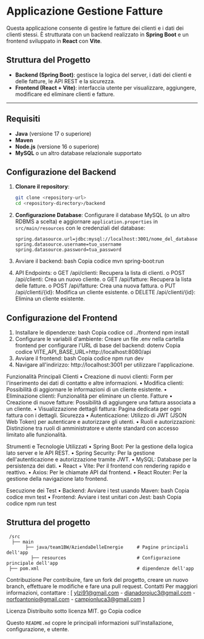 
# Applicazione Gestione Fatture

Questa applicazione consente di gestire le fatture dei clienti e i dati dei clienti stessi. È strutturata con un backend realizzato in **Spring Boot** e un frontend sviluppato in **React** con **Vite**. 

## Struttura del Progetto

- **Backend (Spring Boot)**: gestisce la logica del server, i dati dei clienti e delle fatture, le API REST e la sicurezza.
- **Frontend (React + Vite)**: interfaccia utente per visualizzare, aggiungere, modificare ed eliminare clienti e fatture.

---

## Requisiti

- **Java** (versione 17 o superiore)
- **Maven**
- **Node.js** (versione 16 o superiore)
- **MySQL** o un altro database relazionale supportato

## Configurazione del Backend

1. **Clonare il repository**:
    ```bash
    git clone <repository-url>
    cd <repository-directory>/backend
    ```

2. **Configurazione Database**:
   Configurare il database MySQL (o un altro RDBMS a scelta) e aggiornare `application.properties` in `src/main/resources` con le credenziali del database:

   ```properties
   spring.datasource.url=jdbc:mysql://localhost:3001/nome_del_database
   spring.datasource.username=tuo_username
   spring.datasource.password=tua_password
3.	Avviare il backend:
bash
Copia codice
mvn spring-boot:run
4.	API Endpoints:
o	GET /api/clienti: Recupera la lista di clienti.
o	POST /api/clienti: Crea un nuovo cliente.
o	GET /api/fatture: Recupera la lista delle fatture.
o	POST /api/fatture: Crea una nuova fattura.
o	PUT /api/clienti/{id}: Modifica un cliente esistente.
o	DELETE /api/clienti/{id}: Elimina un cliente esistente.
 
## Configurazione del Frontend
1.	Installare le dipendenze:
bash
Copia codice
cd ../frontend
npm install
2.	Configurare le variabili d'ambiente: Creare un file .env nella cartella frontend per configurare l'URL di base del backend:
dotenv
Copia codice
VITE_API_BASE_URL=http://localhost:8080/api
3.	Avviare il frontend:
bash
Copia codice
npm run dev
4.	Navigare all'indirizzo: http://localhost:3001 per utilizzare l'applicazione.
 
Funzionalità Principali
Clienti
•	Creazione di nuovi clienti: Form per l'inserimento dei dati di contatto e altre informazioni.
•	Modifica clienti: Possibilità di aggiornare le informazioni di un cliente esistente.
•	Eliminazione clienti: Funzionalità per eliminare un cliente.
Fatture
•	Creazione di nuove fatture: Possibilità di aggiungere una fattura associata a un cliente.
•	Visualizzazione dettagli fattura: Pagina dedicata per ogni fattura con i dettagli.
Sicurezza
•	Autenticazione: Utilizzo di JWT (JSON Web Token) per autenticare e autorizzare gli utenti.
•	Ruoli e autorizzazioni: Distinzione tra ruoli di amministratore e utente standard con accesso limitato alle funzionalità.
 
Strumenti e Tecnologie Utilizzati
•	Spring Boot: Per la gestione della logica lato server e le API REST.
•	Spring Security: Per la gestione dell'autenticazione e autorizzazione tramite JWT.
•	MySQL: Database per la persistenza dei dati.
•	React + Vite: Per il frontend con rendering rapido e reattivo.
•	Axios: Per le chiamate API dal frontend.
•	React Router: Per la gestione della navigazione lato frontend.
 
Esecuzione dei Test
•	Backend: Avviare i test usando Maven:
bash
Copia codice
mvn test
•	Frontend: Avviare i test unitari con Jest:
bash
Copia codice
npm run test

## Struttura del progetto

``` /.mvn
 /src
  ├── main
       ├── java/team1BW/AziendaDelleEnergie     # Pagine principali dell'app
         ├── resources                          # Configurazione principale dell'app
 ├── pom.xml                                    # dipendenze dell'app
 ```
 
Contribuzione
Per contribuire, fare un fork del progetto, creare un nuovo branch, effettuare le modifiche e fare una pull request.
Contatti
Per maggiori informazioni, contattare :
[ ylzi91@gmail.com - 
dianadorojuc3@gmail.com -
norfoantonio@gmail.com -
campionluca3@gmail.com ]
 
Licenza
Distribuito sotto licenza MIT.
go
Copia codice

Questo `README.md` copre le principali informazioni sull'installazione, configurazione, e utente.

